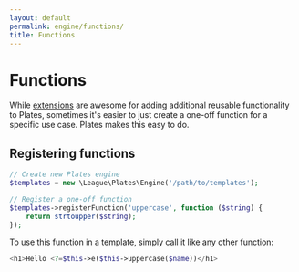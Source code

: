 ```yaml
---
layout: default
permalink: engine/functions/
title: Functions
---
```


Functions
=========

While [extensions](/engine/extensions/) are awesome for adding additional reusable functionality to Plates, sometimes it's easier to just create a one-off function for a specific use case. Plates makes this easy to do.

## Registering functions

~~~ php
// Create new Plates engine
$templates = new \League\Plates\Engine('/path/to/templates');

// Register a one-off function
$templates->registerFunction('uppercase', function ($string) {
    return strtoupper($string);
});
~~~

To use this function in a template, simply call it like any other function:

~~~ php
<h1>Hello <?=$this->e($this->uppercase($name))</h1>
~~~